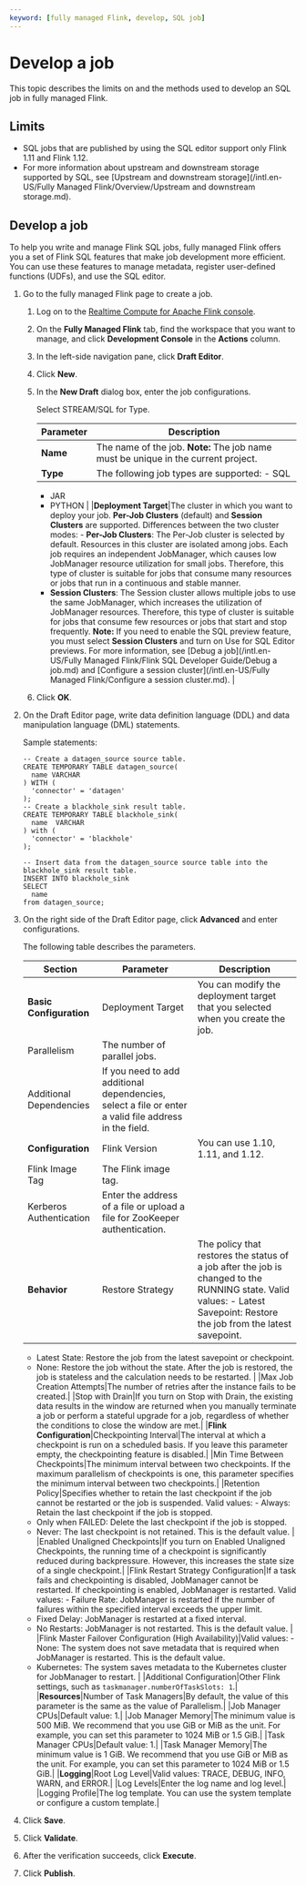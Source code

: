 ```yaml
---
keyword: [fully managed Flink, develop, SQL job]
---
```


# Develop a job

This topic describes the limits on and the methods used to develop an SQL job in fully managed Flink.

## Limits

-   SQL jobs that are published by using the SQL editor support only Flink 1.11 and Flink 1.12.
-   For more information about upstream and downstream storage supported by SQL, see [Upstream and downstream storage](/intl.en-US/Fully Managed Flink/Overview/Upstream and downstream storage.md).

## Develop a job

To help you write and manage Flink SQL jobs, fully managed Flink offers you a set of Flink SQL features that make job development more efficient. You can use these features to manage metadata, register user-defined functions \(UDFs\), and use the SQL editor.

1.  Go to the fully managed Flink page to create a job.

    1.  Log on to the [Realtime Compute for Apache Flink console](https://realtime-compute.console.aliyun.com/regions/cn-shanghai).

    2.  On the **Fully Managed Flink** tab, find the workspace that you want to manage, and click **Development Console** in the **Actions** column.

    3.  In the left-side navigation pane, click **Draft Editor**.

    4.  Click **New**.

    5.  In the **New Draft** dialog box, enter the job configurations.

        Select STREAM/SQL for Type.

        |Parameter|Description|
        |---------|-----------|
        |**Name**|The name of the job. **Note:** The job name must be unique in the current project. |
        |**Type**|The following job types are supported:        -   SQL
        -   JAR
        -   PYTHON |
        |**Deployment Target**|The cluster in which you want to deploy your job. **Per-Job Clusters** \(default\) and **Session Clusters** are supported. Differences between the two cluster modes:        -   **Per-Job Clusters**: The Per-Job cluster is selected by default. Resources in this cluster are isolated among jobs. Each job requires an independent JobManager, which causes low JobManager resource utilization for small jobs. Therefore, this type of cluster is suitable for jobs that consume many resources or jobs that run in a continuous and stable manner.
        -   **Session Clusters**: The Session cluster allows multiple jobs to use the same JobManager, which increases the utilization of JobManager resources. Therefore, this type of cluster is suitable for jobs that consume few resources or jobs that start and stop frequently.
**Note:** If you need to enable the SQL preview feature, you must select **Session Clusters** and turn on Use for SQL Editor previews. For more information, see [Debug a job](/intl.en-US/Fully Managed Flink/Flink SQL Developer Guide/Debug a job.md) and [Configure a session cluster](/intl.en-US/Fully Managed Flink/Configure a session cluster.md). |

    6.  Click **OK**.

2.  On the Draft Editor page, write data definition language \(DDL\) and data manipulation language \(DML\) statements.

    Sample statements:

    ```
    -- Create a datagen_source source table. 
    CREATE TEMPORARY TABLE datagen_source(
      name VARCHAR
    ) WITH (
      'connector' = 'datagen'
    );
    -- Create a blackhole_sink result table. 
    CREATE TEMPORARY TABLE blackhole_sink(
      name  VARCHAR
    ) with (
      'connector' = 'blackhole'
    );
    
    -- Insert data from the datagen_source source table into the blackhole_sink result table. 
    INSERT INTO blackhole_sink
    SELECT
      name
    from datagen_source;
    ```

3.  On the right side of the Draft Editor page, click **Advanced** and enter configurations.

    The following table describes the parameters.

    |Section|Parameter|Description|
    |-------|---------|-----------|
    |**Basic Configuration**|Deployment Target|You can modify the deployment target that you selected when you create the job.|
    |Parallelism|The number of parallel jobs.|
    |Additional Dependencies|If you need to add additional dependencies, select a file or enter a valid file address in the field.|
    |**Configuration**|Flink Version|You can use 1.10, 1.11, and 1.12.|
    |Flink Image Tag|The Flink image tag.|
    |Kerberos Authentication|Enter the address of a file or upload a file for ZooKeeper authentication.|
    |**Behavior**|Restore Strategy|The policy that restores the status of a job after the job is changed to the RUNNING state. Valid values:    -   Latest Savepoint: Restore the job from the latest savepoint.
    -   Latest State: Restore the job from the latest savepoint or checkpoint.
    -   None: Restore the job without the state. After the job is restored, the job is stateless and the calculation needs to be restarted. |
    |Max Job Creation Attempts|The number of retries after the instance fails to be created.|
    |Stop with Drain|If you turn on Stop with Drain, the existing data results in the window are returned when you manually terminate a job or perform a stateful upgrade for a job, regardless of whether the conditions to close the window are met.|
    |**Flink Configuration**|Checkpointing Interval|The interval at which a checkpoint is run on a scheduled basis. If you leave this parameter empty, the checkpointing feature is disabled.|
    |Min Time Between Checkpoints|The minimum interval between two checkpoints. If the maximum parallelism of checkpoints is one, this parameter specifies the minimum interval between two checkpoints.|
    |Retention Policy|Specifies whether to retain the last checkpoint if the job cannot be restarted or the job is suspended. Valid values:    -   Always: Retain the last checkpoint if the job is stopped.
    -   Only when FAILED: Delete the last checkpoint if the job is stopped.
    -   Never: The last checkpoint is not retained. This is the default value. |
    |Enabled Unaligned Checkpoints|If you turn on Enabled Unaligned Checkpoints, the running time of a checkpoint is significantly reduced during backpressure. However, this increases the state size of a single checkpoint.|
    |Flink Restart Strategy Configuration|If a task fails and checkpointing is disabled, JobManager cannot be restarted. If checkpointing is enabled, JobManager is restarted. Valid values:    -   Failure Rate: JobManager is restarted if the number of failures within the specified interval exceeds the upper limit.
    -   Fixed Delay: JobManager is restarted at a fixed interval.
    -   No Restarts: JobManager is not restarted. This is the default value. |
    |Flink Master Failover Configuration \(High Availability\)|Valid values:    -   None: The system does not save metadata that is required when JobManager is restarted. This is the default value.
    -   Kubernetes: The system saves metadata to the Kubernetes cluster for JobManager to restart. |
    |Additional Configuration|Other Flink settings, such as `taskmanager.numberOfTaskSlots: 1`.|
    |**Resources**|Number of Task Managers|By default, the value of this parameter is the same as the value of Parallelism.|
    |Job Manager CPUs|Default value: 1.|
    |Job Manager Memory|The minimum value is 500 MiB. We recommend that you use GiB or MiB as the unit. For example, you can set this parameter to 1024 MiB or 1.5 GiB.|
    |Task Manager CPUs|Default value: 1.|
    |Task Manager Memory|The minimum value is 1 GiB. We recommend that you use GiB or MiB as the unit. For example, you can set this parameter to 1024 MiB or 1.5 GiB.|
    |**Logging**|Root Log Level|Valid values: TRACE, DEBUG, INFO, WARN, and ERROR.|
    |Log Levels|Enter the log name and log level.|
    |Logging Profile|The log template. You can use the system template or configure a custom template.|

4.  Click **Save**.

5.  Click **Validate**.

6.  After the verification succeeds, click **Execute**.

7.  Click **Publish**.


